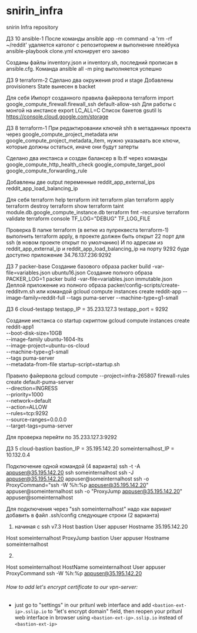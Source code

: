 # snirin_infra
snirin Infra repository

ДЗ 10 ansible-1
После команды ansible app -m command -a 'rm -rf ~/reddit' удаляется католог с репозиторием и выполнение плейбука ansible-playbook clone.yml клонирует его заново

Созданы файлы inventory.json и inventory.sh, последний прописан в ansible.cfg.
Команда ansible all -m ping выполняется успешно

ДЗ 9 terraform-2
Сделано два окружения prod и stage
Добавлены provisioners
State вынесен в backet

Для себя
Импорт созданного правила файервола
terraform import google_compute_firewall.firewall_ssh default-allow-ssh
Для работы с монгой на инстансе
export LC_ALL=C
Список бакетов
gsutil ls
https://console.cloud.google.com/storage


ДЗ 8 terraform-1
При редактировании ключей shh в метаданных проекта через google_compute_project_metadata или google_compute_project_metadata_item,
нужно указывать все ключи, которые должны остаться, иначе они будут затерты

Сделано два инстанса и создан балансер в lb.tf через команды
google_compute_http_health_check
google_compute_target_pool
google_compute_forwarding_rule

Добавлены две output переменные
reddit_app_external_ips
reddit_app_load_balancing_ip

Для себя
terraform help
terraform init
terraform plan
terraform apply
terraform destroy
terraform show
terraform taint module.db.google_compute_instance.db
terraform fmt -recursive
terraform validate
terraform console
TF_LOG="DEBUG"
TF_LOG_FILE

Проверка
В папке terraform (в ветке из пулреквеста terraform-1) выполнить terraform apply, в проекте должен быть открыт 22 порт для ssh (в новом проекте открыт по умолчанию)
И по адресам из reddit_app_external_ip и reddit_app_load_balancing_ip на порту 9292 буде доступно приложение
34.76.137.236:9292

ДЗ 7 packer-base
Создание базового образа
packer build -var-file=variables.json ubuntu16.json
Создание полного образа
PACKER_LOG=1 packer build -var-file=variables.json immutable.json
Деплой приложение из полного образа
packer/config-scripts/create-redditvm.sh
или командой
gcloud compute instances create reddit-app --image-family=reddit-full --tags puma-server --machine-type=g1-small

ДЗ 6 cloud-testapp
testapp_IP = 35.233.127.3
testapp_port = 9292

Создание инстанса со startup скриптом
gcloud compute instances create reddit-app1 \
 --boot-disk-size=10GB \
 --image-family ubuntu-1604-lts \
 --image-project=ubuntu-os-cloud \
 --machine-type=g1-small \
 --tags puma-server \
 --metadata-from-file startup-script=startup.sh

Правило файервола
gcloud compute --project=infra-265807 firewall-rules create default-puma-server \
 --direction=INGRESS \
 --priority=1000 \
 --network=default \
 --action=ALLOW \
 --rules=tcp:9292 \
 --source-ranges=0.0.0.0 \
 --target-tags=puma-server

Для проверка перейти по
35.233.127.3:9292

ДЗ 5 cloud-bastion
bastion_IP = 35.195.142.20
someinternalhost_IP = 10.132.0.4

Подключение одной командой (4 варианта)
ssh -t -A appuser@35.195.142.20  ssh someinternalhost
ssh -J appuser@35.195.142.20  appuser@someinternalhost
ssh -o ProxyCommand="ssh -W %h:%p appuser@35.195.142.20" appuser@someinternalhost
ssh -o "ProxyJump appuser@35.195.142.20" appuser@someinternalhost

Для подключения через "ssh someinternalhost" надо как вариант добавить в файл .ssh/config следующие строки (2 варианта)
1. начиная с ssh v7.3
Host bastion
    User appuser
    Hostname 35.195.142.20

Host someinternalhost
    ProxyJump bastion
    User appuser
    Hostname someinternalhost

2.
Host someinternalhost
HostName someinternalhost
User appuser
ProxyCommand ssh -W %h:%p appuser@35.195.142.20

###### How to add let's encrypt certificate to our vpn-server:
- just go to "settings" in our pritunl web interface and add `<bastion-ext-ip>.sslip.io` to "let's encrypt domain" field, then reopen your pritunl web interface in browser using `<bastion-ext-ip>.sslip.io` instead of `<bastion-ext-ip>`
